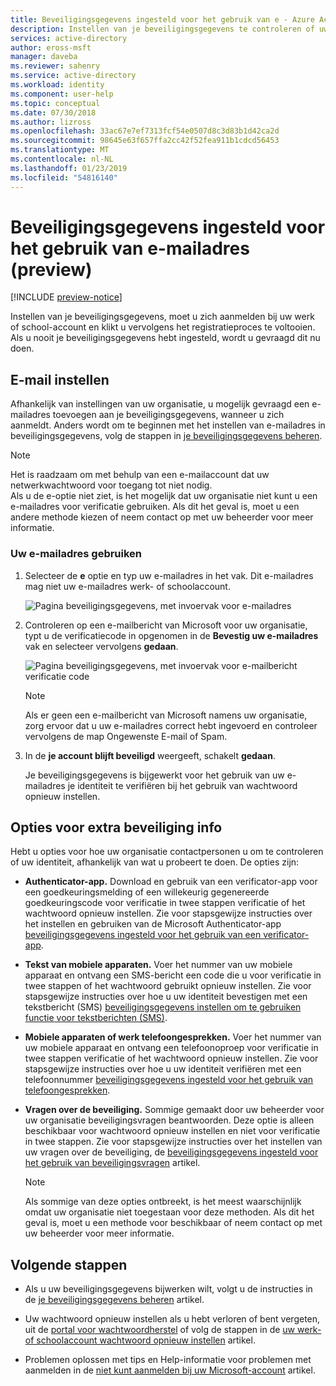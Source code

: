 ```yaml
---
title: Beveiligingsgegevens ingesteld voor het gebruik van e - Azure Active Directory | Microsoft Docs
description: Instellen van je beveiligingsgegevens te controleren of uw identiteit met uw werk of school-e-mailadres.
services: active-directory
author: eross-msft
manager: daveba
ms.reviewer: sahenry
ms.service: active-directory
ms.workload: identity
ms.component: user-help
ms.topic: conceptual
ms.date: 07/30/2018
ms.author: lizross
ms.openlocfilehash: 33ac67e7ef7313fcf54e0507d8c3d83b1d42ca2d
ms.sourcegitcommit: 98645e63f657ffa2cc42f52fea911b1cdcd56453
ms.translationtype: MT
ms.contentlocale: nl-NL
ms.lasthandoff: 01/23/2019
ms.locfileid: "54816140"
---
```

# <a name="set-up-security-info-to-use-email-preview"></a>Beveiligingsgegevens ingesteld voor het gebruik van e-mailadres (preview)

[!INCLUDE [preview-notice](../../../includes/active-directory-end-user-preview-notice-security-info.md)]

Instellen van je beveiligingsgegevens, moet u zich aanmelden bij uw werk of school-account en klikt u vervolgens het registratieproces te voltooien. Als u nooit je beveiligingsgegevens hebt ingesteld, wordt u gevraagd dit nu doen.

## <a name="set-up-email"></a>E-mail instellen

Afhankelijk van instellingen van uw organisatie, u mogelijk gevraagd een e-mailadres toevoegen aan je beveiligingsgegevens, wanneer u zich aanmeldt. Anders wordt om te beginnen met het instellen van e-mailadres in beveiligingsgegevens, volg de stappen in [je beveiligingsgegevens beheren](security-info-manage-settings.md).

>[!Note]
>Het is raadzaam om met behulp van een e-mailaccount dat uw netwerkwachtwoord voor toegang tot niet nodig.<br>Als u de e-optie niet ziet, is het mogelijk dat uw organisatie niet kunt u een e-mailadres voor verificatie gebruiken. Als dit het geval is, moet u een andere methode kiezen of neem contact op met uw beheerder voor meer informatie.

### <a name="to-use-your-email-address"></a>Uw e-mailadres gebruiken

1. Selecteer de **e** optie en typ uw e-mailadres in het vak. Dit e-mailadres mag niet uw e-mailadres werk- of schoolaccount.

     ![Pagina beveiligingsgegevens, met invoervak voor e-mailadres](media/security-info/security-info-keep-secure-setup-email.png)

2. Controleren op een e-mailbericht van Microsoft voor uw organisatie, typt u de verificatiecode in opgenomen in de **Bevestig uw e-mailadres** vak en selecteer vervolgens **gedaan**.

     ![Pagina beveiligingsgegevens, met invoervak voor e-mailbericht verificatie code](media/security-info/security-info-verify-email.png)

    >[!Note]
    >Als er geen een e-mailbericht van Microsoft namens uw organisatie, zorg ervoor dat u uw e-mailadres correct hebt ingevoerd en controleer vervolgens de map Ongewenste E-mail of Spam.

3. In de **je account blijft beveiligd** weergeeft, schakelt **gedaan**.

    Je beveiligingsgegevens is bijgewerkt voor het gebruik van uw e-mailadres je identiteit te verifiëren bij het gebruik van wachtwoord opnieuw instellen.

## <a name="additional-security-info-options"></a>Opties voor extra beveiliging info

Hebt u opties voor hoe uw organisatie contactpersonen u om te controleren of uw identiteit, afhankelijk van wat u probeert te doen. De opties zijn:

- **Authenticator-app.** Download en gebruik van een verificator-app voor een goedkeuringsmelding of een willekeurig gegenereerde goedkeuringscode voor verificatie in twee stappen verificatie of het wachtwoord opnieuw instellen. Zie voor stapsgewijze instructies over het instellen en gebruiken van de Microsoft Authenticator-app [beveiligingsgegevens ingesteld voor het gebruik van een verificator-app](security-info-setup-auth-app.md).

- **Tekst van mobiele apparaten.** Voer het nummer van uw mobiele apparaat en ontvang een SMS-bericht een code die u voor verificatie in twee stappen of het wachtwoord gebruikt opnieuw instellen. Zie voor stapsgewijze instructies over hoe u uw identiteit bevestigen met een tekstbericht (SMS) [beveiligingsgegevens instellen om te gebruiken functie voor tekstberichten (SMS)](security-info-setup-text-msg.md).

- **Mobiele apparaten of werk telefoongesprekken.** Voer het nummer van uw mobiele apparaat en ontvang een telefoonoproep voor verificatie in twee stappen verificatie of het wachtwoord opnieuw instellen. Zie voor stapsgewijze instructies over hoe u uw identiteit verifiëren met een telefoonnummer [beveiligingsgegevens ingesteld voor het gebruik van telefoongesprekken](security-info-setup-phone-number.md).

- **Vragen over de beveiliging.** Sommige gemaakt door uw beheerder voor uw organisatie beveiligingsvragen beantwoorden. Deze optie is alleen beschikbaar voor wachtwoord opnieuw instellen en niet voor verificatie in twee stappen. Zie voor stapsgewijze instructies over het instellen van uw vragen over de beveiliging, de [beveiligingsgegevens ingesteld voor het gebruik van beveiligingsvragen](security-info-setup-questions.md) artikel.
    
    >[!Note]
    >Als sommige van deze opties ontbreekt, is het meest waarschijnlijk omdat uw organisatie niet toegestaan voor deze methoden. Als dit het geval is, moet u een methode voor beschikbaar of neem contact op met uw beheerder voor meer informatie.

## <a name="next-steps"></a>Volgende stappen

- Als u uw beveiligingsgegevens bijwerken wilt, volgt u de instructies in de [je beveiligingsgegevens beheren](security-info-manage-settings.md) artikel.

- Uw wachtwoord opnieuw instellen als u hebt verloren of bent vergeten, uit de [portal voor wachtwoordherstel](https://passwordreset.microsoftonline.com/) of volg de stappen in de [uw werk- of schoolaccount wachtwoord opnieuw instellen](user-help-reset-password.md) artikel.

- Problemen oplossen met tips en Help-informatie voor problemen met aanmelden in de [niet kunt aanmelden bij uw Microsoft-account](https://support.microsoft.com/help/12429/microsoft-account-sign-in-cant) artikel.

